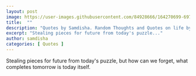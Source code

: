 ```yaml
---
layout: post
image: https://user-images.githubusercontent.com/84928666/164270699-69703f50-15bc-42c9-9af8-2cd6b9d9693b.jpg
title:  ""
description: "Quotes by Samdisha. Random Thoughts and Quotes on life by Samdisha Khunger."
excerpt: "Stealing pieces for future from today's puzzle..."
author: samdisha
categories: [ Quotes ]
---
```


Stealing pieces for future from today's puzzle, but how can we forget, 
what completes tomorrow is today itself.